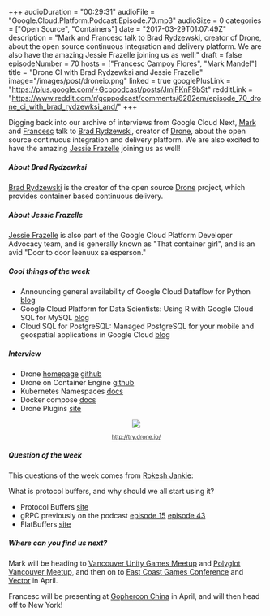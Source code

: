 +++
audioDuration = "00:29:31"
audioFile = "Google.Cloud.Platform.Podcast.Episode.70.mp3"
audioSize = 0
categories = ["Open Source", "Containers"]
date = "2017-03-29T01:07:49Z"
description = "Mark and Francesc talk to Brad Rydzewski, creator of Drone, about the open source continuous integration and delivery platform. We are also have the amazing Jessie Frazelle joining us as well!"
draft = false
episodeNumber = 70
hosts = ["Francesc Campoy Flores", "Mark Mandel"]
title = "Drone CI with Brad Rydzewksi and Jessie Frazelle"
image="/images/post/droneio.png"
linked = true
googlePlusLink = "https://plus.google.com/+Gcppodcast/posts/JmjFKnF9bSt"
redditLink = "https://www.reddit.com/r/gcppodcast/comments/6282em/episode_70_drone_ci_with_brad_rydzewksi_and/"
+++

Digging back into our archive of interviews from Google Cloud Next,
[Mark](https://twitter.com/Neurotic) and [Francesc](https://twitter.com/francesc) talk to [Brad Rydzewski](https://twitter.com/bradrydzewski),
creator of [Drone](http://try.drone.io/), about the open source continuous integration and delivery platform. We are also excited to have
the amazing [Jessie Frazelle](https://twitter.com/jessfraz) joining us as well!

<!--more-->

##### About Brad Rydzewksi

[Brad Rydzewski](https://twitter.com/bradrydzewski) is the creator of the open source [Drone](http://try.drone.io/) project,
which provides container based continuous delivery.

##### About Jessie Frazelle

[Jessie Frazelle](https://twitter.com/jessfraz) is also part of the Google Cloud Platform Developer Advocacy team, and is generally known as
"That container girl", and is an avid "Door to door leenuux salesperson." 

##### Cool things of the week

- Announcing general availability of Google Cloud Dataflow for Python [blog](https://cloud.google.com/blog/big-data/2017/03/announcing-general-availability-of-google-cloud-dataflow-for-python)
- Google Cloud Platform for Data Scientists: Using R with Google Cloud SQL for MySQL [blog](https://cloud.google.com/blog/big-data/2017/03/google-cloud-platform-for-data-scientists-using-r-with-google-cloud-sql-for-mysql)
- Cloud SQL for PostgreSQL: Managed PostgreSQL for your mobile and geospatial applications in Google Cloud [blog](https://cloudplatform.googleblog.com/2017/03/Cloud-SQL-for-PostgreSQL-managed-PostgreSQL-for-your-mobile-and-geospatial-applications-in-Google-Cloud.html)

##### Interview

- Drone [homepage](http://try.drone.io/) [github](https://github.com/drone/drone)
- Drone on Container Engine [github](https://github.com/NYTimes/drone-gke)
- Kubernetes Namespaces [docs](https://kubernetes.io/docs/user-guide/namespaces/)
- Docker compose [docs](https://docs.docker.com/compose/overview/)
- Drone Plugins [site](http://plugins.drone.io/)

<div style="text-align: center">
  <img src="/images/post/droneio.png" style="margin: auto;">
   <p style="font-size:0.8em"><a href="http://try.drone.io/">http://try.drone.io/</a><p>
</div>

##### Question of the week

This questions of the week comes from [Rokesh Jankie](https://twitter.com/rjankie):

What is protocol buffers, and why should we all start using it?

- Protocol Buffers [site](https://developers.google.com/protocol-buffers/)
- gRPC previously on the podcast [episode 15](https://www.gcppodcast.com/post/episode-15-grpc-with-varun-tarwal/) [episode 43](https://www.gcppodcast.com/post/episode-43-grpc-with-brandon-philips/)
- FlatBuffers [site](https://google.github.io/flatbuffers/)

##### Where can you find us next?

Mark will be heading to [Vancouver Unity Games Meetup](https://www.meetup.com/UnityGames/events/238574781/) 
and [Polyglot Vancouver Meetup](https://www.meetup.com/PolyglotVancouver/events/238312555/),
and then on to [East Coast Games Conference](http://ecgconf.com/) and [Vector](http://vectorconf.com/) in April.

Francesc will be presenting at [Gophercon China](http://www.bagevent.com/event/357764) in April, and will then head off to New York!  
